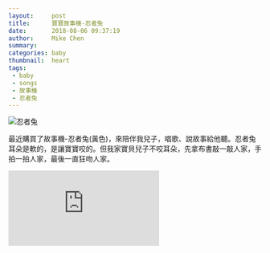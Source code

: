```yaml
---
layout:     post
title:      寶寶故事機-忍者兔
date:       2018-08-06 09:37:19
author:     Mike Chen
summary:    
categories: baby
thumbnail:  heart
tags:
 - baby
 - songs
 - 故事機
 - 忍者兔
---
```



![忍者兔](https://i.imgur.com/Kp5QEYV.jpg)

最近購買了故事機-忍者兔(黃色)，來陪伴我兒子，唱歌、說故事給他聽。忍者兔耳朵是軟的，是讓寶寶咬的。但我家寶貝兒子不咬耳朵，先拿布書敲一敲人家，手拍一拍人家，最後一直狂吻人家。

<div class="videoWrapper">
    <iframe src="https://www.youtube.com/embed/0m5xGgAWvZM" frameborder="0" allow="autoplay; encrypted-media" allowfullscreen></iframe>
</div>